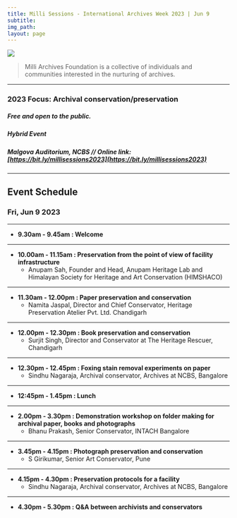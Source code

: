 ```yaml
---
title: Milli Sessions - International Archives Week 2023 | Jun 9
subtitle: 
img_path: 
layout: page
---
```



![](../images/milli-2023-lineup.webp)


> Milli Archives Foundation is a collective of individuals and communities interested in the nurturing of archives.

---
### 2023 Focus: Archival conservation/preservation

##### Free and open to the public.

##### Hybrid Event
##### Malgova Auditorium, NCBS // Online link: [https://bit.ly/millisessions2023](https://bit.ly/millisessions2023)

---

## Event Schedule
### Fri, Jun 9 2023

---

* **9.30am - 9.45am : Welcome**

---

* **10.00am - 11.15am : Preservation from the point of view of facility infrastructure**
    * Anupam Sah, Founder and Head, Anupam Heritage Lab and Himalayan Society for Heritage and Art Conservation (HIMSHACO)

---

* **11.30am - 12.00pm : Paper preservation and conservation**
    * Namita Jaspal, Director and Chief Conservator, Heritage Preservation Atelier Pvt. Ltd. Chandigarh

---

* **12.00pm - 12.30pm : Book preservation and conservation**
    * Surjit Singh, Director and Conservator at The Heritage Rescuer, Chandigarh

---

* **12.30pm - 12.45pm : Foxing stain removal experiments on paper**
    * Sindhu Nagaraja, Archival conservator, Archives at NCBS, Bangalore

---

* **12:45pm - 1.45pm : Lunch**

---

* **2.00pm - 3.30pm : Demonstration workshop on folder making for archival paper, books and photographs**
    * Bhanu Prakash, Senior Conservator, INTACH Bangalore

---

* **3.45pm - 4.15pm : Photograph preservation and conservation**
    * S Girikumar, Senior Art Conservator, Pune

---

* **4.15pm - 4.30pm : Preservation protocols for a facility**
    * Sindhu Nagaraja, Archival conservator, Archives at NCBS, Bangalore

---

* **4.30pm - 5.30pm : Q&A between archivists and conservators**

